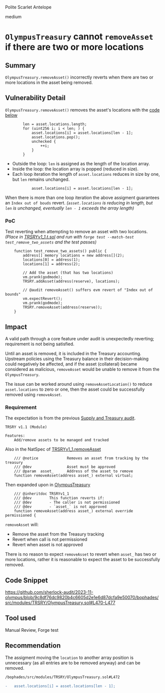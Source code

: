 Polite Scarlet Antelope

medium

# `OlympusTreasury` cannot `removeAsset` if there are two or more locations

## Summary
`OlympusTreasury.removeAsset()` incorrectly reverts when there are two or more locations in the asset being removed.


## Vulnerability Detail
`OlympusTreasury.removeAsset()` removes the asset's locations with the [code below](https://github.com/sherlock-audit/2023-11-olympus/blob/9c8df76dc9820b4c6605d2e1e6d87dcfa9e50070/bophades/src/modules/TRSRY/OlympusTreasury.sol#L470-L477)
```solidity
        len = asset.locations.length;
        for (uint256 i; i < len; ) {
            asset.locations[i] = asset.locations[len - 1];
            asset.locations.pop();
            unchecked {
                ++i;
            }
        }
```
- Outside the loop: `len` is assigned as the length of the location array.
- Inside the loop: the location array is popped (reduced in size). 
- Each loop iteration the length of `asset.locations` reduces in size by one, but `len` remains unchanged.
```solidity
            asset.locations[i] = asset.locations[len - 1];
```
When there is more than one loop iteration the above assigment guarantees an `Index out of bouds` revert.
_(`asset.locations` is reducing in length, but `len` is unchanged, eventually `len - 1` exceeds the array length)_

### PoC
Test reverting when attempting to remove an asset with two locations.
_(Place in [TRSRYv1_1.t.sol](https://github.com/sherlock-audit/2023-11-olympus/blob/main/bophades/src/test/modules/TRSRY.v1_1.t.sol) and run with `forge test --match-test test_remove_two_assets` and the test passes)_
```solidity
    function test_remove_two_assets() public {
        address[] memory locations = new address[](2);
        locations[0] = address(1);
        locations[1] = address(2);

        // Add the asset (that has two locations)
        vm.prank(godmode);
        TRSRY.addAsset(address(reserve), locations);

        // @audit removeAsset() suffers evm revert of "Index out of bounds"
        vm.expectRevert();
        vm.prank(godmode);
        TRSRY.removeAsset(address(reserve));
    }
```


## Impact
A valid path through a core feature under audit is unexpectedly reverting; requirement is not being satisfied.

Until an asset is removed, it is included in the Treasury accounting. 
Upstream policies using the Treasury balance in their decision-making could negatively be affected, and if the asset (collateral) became considered as malicious, `removeAsset` would be unable to remove it from the `OlympusTreasury`.

The issue can be worked around using `removeAssetLocation()` to reduce `asset.locations` to zero or one, then the asset could be successfully removed using `removeAsset`.

### Requirement
The expectation is from the previous [Supply and Treasury audit](https://github.com/sherlock-audit/2023-11-olympus/tree/main/bophades/audit/2023-11_spply_trsry#trsry-v11-module).
```text
TRSRY v1.1 (Module)

Features:
    Add/remove assets to be managed and tracked
```

Also in the NatSpec of [TRSRYv1_1.removeAsset](https://github.com/sherlock-audit/2023-11-olympus/blob/9c8df76dc9820b4c6605d2e1e6d87dcfa9e50070/bophades/src/modules/TRSRY/TRSRY.v1.sol#L232-L235)
```solidity
    /// @notice             Removes an asset from tracking by the treasury
    /// @dev                Asset must be approved
    /// @param  asset_      Address of the asset to remove
    function removeAsset(address asset_) external virtual;
```

Then expanded upon in [OlympusTreasury](https://github.com/sherlock-audit/2023-11-olympus/blob/9c8df76dc9820b4c6605d2e1e6d87dcfa9e50070/bophades/src/modules/TRSRY/OlympusTreasury.sol#L446-L450)
```solidity
    /// @inheritdoc TRSRYv1_1
    /// @dev        This function reverts if:
    /// @dev        - The caller is not permissioned
    /// @dev        - `asset_` is not approved
    function removeAsset(address asset_) external override permissioned {
```
`removeAsset` will:
- Remove the asset from the Treasury tracking
- Revert when call is not permissioned
- Revert when asset is not approved

There is no reason to expect `removeAsset` to revert when `asset_` has two or more locations, rather it is reasonable to expect the asset to be successfully removed.



## Code Snippet
https://github.com/sherlock-audit/2023-11-olympus/blob/9c8df76dc9820b4c6605d2e1e6d87dcfa9e50070/bophades/src/modules/TRSRY/OlympusTreasury.sol#L470-L477


## Tool used
Manual Review, Forge test


## Recommendation
The assigment moving the `location` to another array position is unnecessary (as all entries are to be removed anyway) and can be removed.

```diff
/bophades/src/modules/TRSRY/OlympusTreasury.sol#L472

-   asset.locations[i] = asset.locations[len - 1];
```
